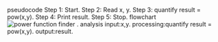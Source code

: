 pseudocode
Step 1: Start.
Step 2: Read x, y.
Step 3: quantify result = pow(x,y).
Step 4: Print result.
Step 5: Stop.
flowchart
![power function finder](https://github.com/SWEG-2015EC-Batch/Binary-Bombers/assets/149236920/ae53c263-8b06-4ba7-939b-29c36c5d0338) .
analysis
input:x,y.
processing:quantify result = pow(x,y).
output:result.
